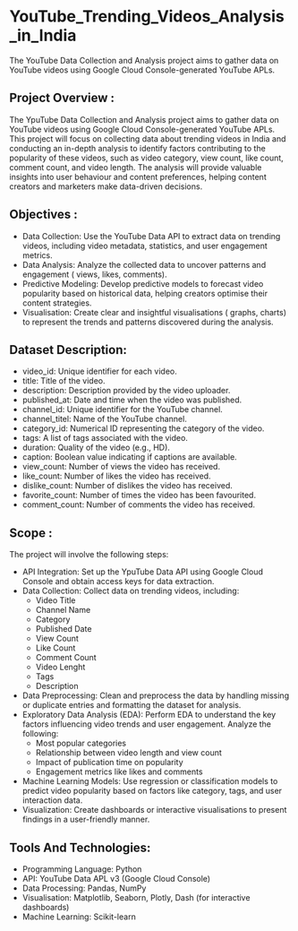 # YouTube_Trending_Videos_Analysis_in_India
The YouTube Data Collection and Analysis project aims to gather data on YouTube videos using Google Cloud Console-generated YouTube APLs. 

## Project Overview :
The YpuTube Data Collection and Analysis project aims to gather data on YouTube videos using Google Cloud Console-generated YouTube APLs. This project will focus on collecting data about trending videos in India and conducting an in-depth analysis to identify factors contributing to the popularity of these videos, such as video category, view count, like count, comment count, and video length. The analysis will provide valuable insights into user behaviour and content preferences, helping content creators and marketers make data-driven decisions. 

## Objectives :
- Data Collection: Use the YouTube Data API to extract data on trending videos, including video metadata, statistics, and user engagement metrics.
- Data Analysis: Analyze the collected data to uncover patterns and engagement ( views, likes, comments).
- Predictive Modeling: Develop predictive models to forecast video popularity based on historical data, helping creators optimise their content strategies.
- Visualisation: Create clear and insightful visualisations ( graphs, charts) to represent the trends and patterns discovered during the analysis.

## Dataset Description:
- video_id: Unique identifier for each video.
- title: Title of the video.
- description: Description provided by the video uploader.
- published_at: Date and time when the video was published.
- channel_id: Unique identifier for the YouTube channel.
- channel_titel: Name of the YouTube channel.
- category_id:  Numerical ID representing the category of the video.
- tags: A list of tags associated with the video.
- duration: Quality of the video (e.g., HD).
- caption: Boolean value indicating if captions are available.
- view_count: Number of views the video has received.
- like_count: Number of likes the video has received.
- dislike_count: Number of dislikes the video has received.
- favorite_count: Number of times the video has been favourited.
- comment_count: Number of comments the video has received.

## Scope :
The project will involve the following steps:
- API Integration: Set up the YpuTube Data API using Google Cloud Console and obtain access keys for data extraction.
- Data Collection: Collect data on trending videos, including:
    - Video Title 
    - Channel Name 
    - Category
    - Published Date
    - View Count
    - Like Count
    - Comment Count
    - Video Lenght 
    - Tags
    - Description
- Data Preprocessing: Clean and preprocess the data by handling missing or duplicate entries and formatting the dataset for analysis.
- Exploratory Data Analysis (EDA): Perform EDA to understand the key factors influencing video trends and user engagement. Analyze the following:
    - Most popular categories
    - Relationship between video length and view count 
    - Impact of publication time on popularity
    - Engagement metrics like likes and comments
- Machine Learning Models: Use regression or classification models to predict video popularity based on factors like category, tags, and user interaction data.
- Visualization: Create dashboards or interactive visualisations to present findings in a user-friendly manner.

## Tools And Technologies:
- Programming Language: Python
- API: YouTube Data APL v3 (Google Cloud Console)
- Data Processing: Pandas, NumPy
- Visualisation: Matplotlib, Seaborn, Plotly, Dash (for interactive dashboards)
- Machine Learning: Scikit-learn

